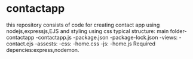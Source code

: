 # contactapp
this repository consists of code for creating contact app using nodejs,expressjs,EJS and styling using css
typical structure:
main folder-contactapp
                      -contactapp.js
                      -package.json
                      -package-lock.json
                      -views:
                             -contact.ejs
                      -assests:
                               -css:
                                    -home.css
                               -js:
                                    -home.js
Required depencies:express,nodemon.
